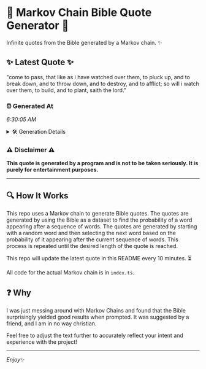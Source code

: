 # 📖 Markov Chain Bible Quote Generator 📖

Infinite quotes from the Bible generated by a Markov chain. ✨

## ✨ Latest Quote ✨
"come to pass, that like as i have watched over them, to pluck up, and to break down, and to throw down, and to destroy, and to afflict; so will i watch over them, to build, and to plant, saith the lord."

### ⏰ Generated At
*6:30:05 AM*

<details>
    <summary>🛠️ Generation Details</summary>
    <p>
        <strong>🌱 Seed:</strong> come<br>
        <strong>🔄 Iterations:</strong> 41<br>
        <strong>📜 Context History:</strong><br>[ come ]: to<br>[ come, to ]: pass,<br>[ come, to, pass, ]: that<br>[ come, to, pass,, that ]: like<br>[ come, to, pass,, that, like ]: as<br>[ come, to, pass,, that, like, as ]: i<br>[ to, pass,, that, like, as, i ]: have<br>[ pass,, that, like, as, i, have ]: watched<br>[ that, like, as, i, have, watched ]: over<br>[ like, as, i, have, watched, over ]: them,<br>[ as, i, have, watched, over, them, ]: to<br>[ i, have, watched, over, them,, to ]: pluck<br>[ have, watched, over, them,, to, pluck ]: up,<br>[ watched, over, them,, to, pluck, up, ]: and<br>[ over, them,, to, pluck, up,, and ]: to<br>[ them,, to, pluck, up,, and, to ]: break<br>[ to, pluck, up,, and, to, break ]: down,<br>[ pluck, up,, and, to, break, down, ]: and<br>[ up,, and, to, break, down,, and ]: to<br>[ and, to, break, down,, and, to ]: throw<br>[ to, break, down,, and, to, throw ]: down,<br>[ break, down,, and, to, throw, down, ]: and<br>[ down,, and, to, throw, down,, and ]: to<br>[ and, to, throw, down,, and, to ]: destroy,<br>[ to, throw, down,, and, to, destroy, ]: and<br>[ throw, down,, and, to, destroy,, and ]: to<br>[ down,, and, to, destroy,, and, to ]: afflict;<br>[ and, to, destroy,, and, to, afflict; ]: so<br>[ to, destroy,, and, to, afflict;, so ]: will<br>[ destroy,, and, to, afflict;, so, will ]: i<br>[ and, to, afflict;, so, will, i ]: watch<br>[ to, afflict;, so, will, i, watch ]: over<br>[ afflict;, so, will, i, watch, over ]: them,<br>[ so, will, i, watch, over, them, ]: to<br>[ will, i, watch, over, them,, to ]: build,<br>[ i, watch, over, them,, to, build, ]: and<br>[ watch, over, them,, to, build,, and ]: to<br>[ over, them,, to, build,, and, to ]: plant,<br>[ them,, to, build,, and, to, plant, ]: saith<br>[ to, build,, and, to, plant,, saith ]: the<br>[ build,, and, to, plant,, saith, the ]: lord.<br>
    </p>
</details>

### ⚠️ Disclaimer ⚠️
**This quote is generated by a program and is not to be taken seriously. It is purely for entertainment purposes.**

---

## 🔍 How It Works

This repo uses a Markov chain to generate Bible quotes. The quotes are generated by using the Bible as a dataset to find the probability of a word appearing after a sequence of words. The quotes are generated by starting with a random word and then selecting the next word based on the probability of it appearing after the current sequence of words. This process is repeated until the desired length of the quote is reached.

This repo will update the latest quote in this README every 10 minutes. ⏳

All code for the actual Markov chain is in `index.ts`.

## ❓ Why

I was just messing around with Markov Chains and found that the Bible surprisingly yielded good results when prompted. 
It was suggested by a friend, and I am in no way christian.

Feel free to adjust the text further to accurately reflect your intent and experience with the project!

---

*Enjoy*✨
